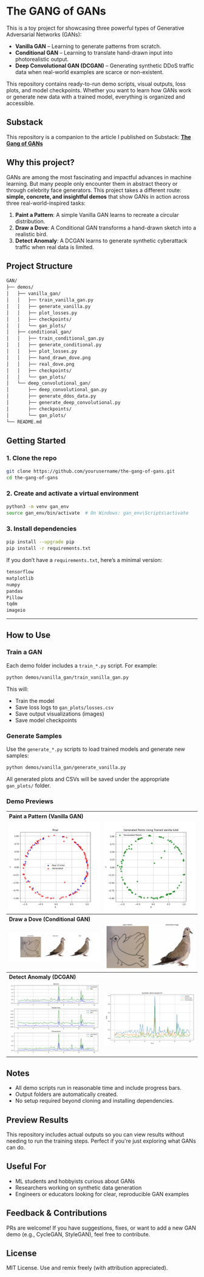 # The GANG of GANs

This is a toy project for showcasing three powerful types of Generative Adversarial Networks (GANs):

- **Vanilla GAN** – Learning to generate patterns from scratch.
- **Conditional GAN** – Learning to translate hand-drawn input into photorealistic output.
- **Deep Convolutional GAN (DCGAN)** – Generating synthetic DDoS traffic data when real-world examples are scarce or non-existent.

This repository contains ready-to-run demo scripts, visual outputs, loss plots, and model checkpoints. Whether you want to learn how GANs work or generate new data with a trained model, everything is organized and accessible.

## Substack
This repository is a companion to the article I published on Substack:
**[The Gang of GANs](https://davidwsilva.substack.com/p/the-gang-of-gans)**

## Why this project?
GANs are among the most fascinating and impactful advances in machine learning. But many people only encounter them in abstract theory or through celebrity face generators. This project takes a different route: **simple, concrete, and insightful demos** that show GANs in action across three real-world-inspired tasks:

1. **Paint a Pattern**: A simple Vanilla GAN learns to recreate a circular distribution.
2. **Draw a Dove**: A Conditional GAN transforms a hand-drawn sketch into a realistic bird.
3. **Detect Anomaly**: A DCGAN learns to generate synthetic cyberattack traffic when real data is limited.

## Project Structure
```bash
GAN/
├── demos/
│   ├── vanilla_gan/
│   │   ├── train_vanilla_gan.py
│   │   ├── generate_vanilla.py
│   │   ├── plot_losses.py
│   │   ├── checkpoints/
│   │   └── gan_plots/
│   ├── conditional_gan/
│   │   ├── train_conditional_gan.py
│   │   ├── generate_conditional.py
│   │   ├── plot_losses.py
│   │   ├── hand_drawn_dove.png
│   │   ├── real_dove.png
│   │   ├── checkpoints/
│   │   └── gan_plots/
│   └── deep_convolutional_gan/
│       ├── deep_convolutional_gan.py
│       ├── generate_ddos_data.py
│       ├── generate_deep_convolutional.py
│       ├── checkpoints/
│       └── gan_plots/
└── README.md
```

## Getting Started

### 1. Clone the repo
```bash
git clone https://github.com/yourusername/the-gang-of-gans.git
cd the-gang-of-gans
```

### 2. Create and activate a virtual environment
```bash
python3 -m venv gan_env
source gan_env/bin/activate  # On Windows: gan_env\Scripts\activate
```

### 3. Install dependencies
```bash
pip install --upgrade pip
pip install -r requirements.txt
```

If you don’t have a `requirements.txt`, here’s a minimal version:
```txt
tensorflow
matplotlib
numpy
pandas
Pillow
tqdm
imageio
```

---

## How to Use

### Train a GAN
Each demo folder includes a `train_*.py` script. For example:
```bash
python demos/vanilla_gan/train_vanilla_gan.py
```
This will:
- Train the model
- Save loss logs to `gan_plots/losses.csv`
- Save output visualizations (images)
- Save model checkpoints

### Generate Samples
Use the `generate_*.py` scripts to load trained models and generate new samples:
```bash
python demos/vanilla_gan/generate_vanilla.py
```
All generated plots and CSVs will be saved under the appropriate `gan_plots/` folder.

### Demo Previews

<table>
  <tr>
    <th colspan="2" align="left">Paint a Pattern (Vanilla GAN)</th>
  </tr>
  <tr>
    <td><img src="demos/vanilla_gan/gan_plots/final_result.png" alt="Vanilla GAN - Final Result" width="300"></td>
    <td><img src="demos/vanilla_gan/gan_plots/generated_points.png" alt="Vanilla GAN - Generated Image" width="300"></td>
  </tr>
  <tr>
    <th colspan="2" align="left">Draw a Dove (Conditional GAN)</th>
  </tr>
  <tr>
    <td><img src="demos/conditional_gan/gan_plots/final_result.png" alt="Conditional GAN - Final Result" width="300"></td>
    <td><img src="demos/conditional_gan/gan_plots/generated_from_saved_model.png" alt="Conditional GAN - Generated Image" width="300"></td>
  </tr>
  <tr>
    <th colspan="2" align="left">Detect Anomaly (DCGAN)</th>
  </tr>
  <tr>
    <td><img src="demos/deep_convolutional_gan/gan_plots/final_result.png" alt="DCGAN - Final Result" width="300"></td>
    <td><img src="demos/deep_convolutional_gan/gan_plots/synthetic_ddos_1.png" alt="DCGAN - Generated Sample" width="300"></td>
  </tr>
</table>

## Notes
- All demo scripts run in reasonable time and include progress bars.
- Output folders are automatically created.
- No setup required beyond cloning and installing dependencies.

## Preview Results
This repository includes actual outputs so you can view results without needing to run the training steps. Perfect if you're just exploring what GANs can do.

## Useful For
- ML students and hobbyists curious about GANs
- Researchers working on synthetic data generation
- Engineers or educators looking for clear, reproducible GAN examples

## Feedback & Contributions
PRs are welcome! If you have suggestions, fixes, or want to add a new GAN demo (e.g., CycleGAN, StyleGAN), feel free to contribute.

## License
MIT License. Use and remix freely (with attribution appreciated).
